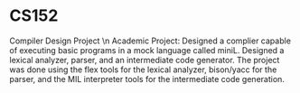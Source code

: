 # CS152
Compiler Design Project \n
Academic Project: Designed a complier capable of executing basic programs in a mock language called miniL. Designed a lexical analyzer, parser, and an intermediate code generator. The project was done using the flex tools for the lexical analyzer, bison/yacc for the parser, and the MIL interpreter tools for the intermediate code generation. 
